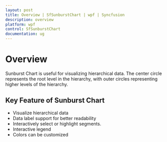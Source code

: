 ```yaml
---
layout: post
title: Overview | SfSunburstChart | wpf | Syncfusion
description: overview
platform: wpf
control: SfSunburstChart
documentation: ug
---
```


# Overview

Sunburst Chart is useful for visualizing hierarchical data. The center circle represents the root level in the hierarchy, with outer circles representing higher levels of the hierarchy.
 
## Key Feature of Sunburst Chart

* Visualize hierarchical data
* Data label support for better readability
* Interactively select or highlight segments.
* Interactive legend
* Colors can be customized